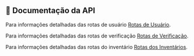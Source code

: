 ## 📖 Documentação da API

Para informações detalhadas das rotas de usuário [Rotas de Usuário](./documentation/USER_DOCUMENTATION.md).

Para informações detalhadas das rotas de verificação [Rotas de Verificação](./documentation/VERIFY_DOCUMENTATION.md).

Para informações detalhadas das rotas do inventário [Rotas dos Inventários](./documentation/INVENTORY_DOCUMENTATION.md).